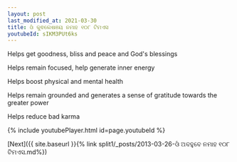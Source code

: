 ```yaml
---
layout: post
last_modified_at: 2021-03-30
title: ଓଁ କୁଵଲେଷଞୟ ନମାହ ୧୦୮ ଟିମଏସ
youtubeId: sIKM3PUt6ks
---
```

 
 
Helps get goodness, bliss and peace and God's blessings
 
Helps remain focused, help generate inner energy 
 
Helps boost physical and mental health 
 
Helps remain grounded and generates a sense of gratitude towards the greater power 
 
Helps reduce bad karma
 
 
 
 


{% include youtubePlayer.html id=page.youtubeId %}
 
[Next]({{ site.baseurl }}{% link  split1/_posts/2013-03-26-ଓଁ ଅବହୁବେ ନମାହ ୧୦୮ ଟିମଏସ.md%})
 

